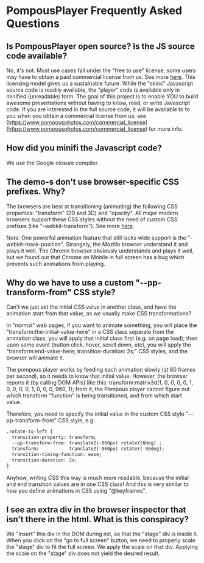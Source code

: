 # PompousPlayer Frequently Asked Questions

## Is PompousPlayer open source? Is the JS source code available?
No, it's not. Most use cases fall under the "free to use" license; some users may have to obtain a paid commercial license from us. See more [here](STANDARD_LICENSE). This licensing model gives us a sustainable future.
While the "skins" Javascript source code is readily available, the "player" code is available only in minified (unreadable) form.
The goal of this project is to enable YOU to build awesome presentations without having to know, read, or write Javascript code.
If you are interested in the full source code, it will be available to to you when you obtain a commercial license from us; see [https://www.pompousphotos.com/commercial_license](https://www.pompousphotos.com/commercial_license) for more info.

## How did you minifi the Javascript code?
We use the Google closure compiler.

## The demo-s don't use browser-specific CSS prefixes. Why?
The browsers are best at transitioning (animating) the following CSS properties: "transform" (2D and 3D) and "opacity".
All major modern browsers support these CSS styles without the need of custom CSS prefixes (like "-webkit-transform").
See more [here](https://caniuse.com/#search=transform).

Note: One powerful animation feature that still lacks wide support is the "-webkit-mask-position". Strangely, the Mozilla browser understand it and plays it well. The Chrome browser obviously understands and plays it well, but we found out that Chrome on Mobile in full screen has a bug which prevents such animations from playing. 


## Why do we have to use a custom "--pp-transform-from" CSS style? 

Can't we just set the initial CSS value in another class, and have the animation start from that value, as we usually make CSS transformations?

In "normal" web pages, if you want to animate something, you will place the "transform:the-initial-value-here" in a CSS class separate from the animation class, you will apply that initial class first (e.g. on page load); then upon some event (button click, hover, scroll down, etc), you will apply the "transform:end-value-here; transition-duration: 2s;" CSS styles, and the browser will animate it. 

The pompous player works by feeding each animation slowly (at 60 frames per second), so it needs to know that initial value. However, the browser reports it (by calling DOM APIs) like this: transform:matrix3d(1, 0, 0, 0, 0, 1, 0, 0, 0, 0, 1, 0, 0, 0, 960, 1); from it, the Pompous player cannot figure out which transform "function" is being transitioned, and from which start value.

Therefore, you need to specify the initial value in the custom CSS style "--pp-transform-from" CSS style, e.g:

``` html
.rotate-to-left {
  transition-property: transform;
  --pp-transform-from: translateZ(-960px) rotateY(0deg) ;
  transform:           translateZ(-960px) rotateY(-90deg);
  transition-timing-function: ease;
  transition-duration: 2s;
}
```

 Anyhow, writing CSS this way is much more readable, because the initial and end transition values are in one CSS class! And this is very similar to how you define animations in CSS using "@keyframes".
 
 ## I see an extra div in the browser inspector that isn't there in the html. What is this conspiracy?
 We "insert" this div in the DOM during init, so that the "stage" div is inside it.
 When you click on the "go to full screen" button, we need to properly scale the "stage" div to fit the full screen. We apply the scale on that div. Applying the scale on the "stage" div does not yield the desired result.

 